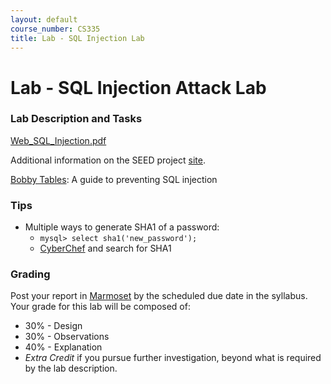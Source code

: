```yaml
---
layout: default
course_number: CS335
title: Lab - SQL Injection Lab
---
```


# Lab - SQL Injection Attack Lab

### Lab Description and Tasks

[Web_SQL_Injection.pdf](Web_SQL_Injection.pdf)

Additional information on the SEED project [site](https://seedsecuritylabs.org/Labs_16.04/Web/Web_SQL_Injection/).

[Bobby Tables](https://bobby-tables.com/): A guide to preventing SQL injection

### Tips

- Multiple ways to generate SHA1 of a password:
  - ```mysql> select sha1('new_password');```
  - [CyberChef](https://gchq.github.io/CyberChef/) and search for SHA1

### Grading

Post your report in [Marmoset](https://cs.ycp.edu/marmoset) by the scheduled due date in the syllabus. Your grade for this lab will be composed of:
- 30% - Design
- 30% - Observations
- 40% - Explanation
- *Extra Credit* if you pursue further investigation, beyond what is required by the lab description.

